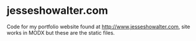 jesseshowalter.com
==================

Code for my portfolio website found at http://www.jesseshowalter.com, site works in MODX but these are the static files.
